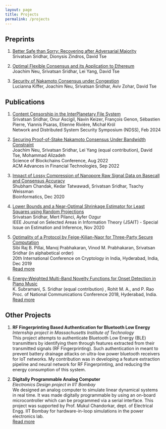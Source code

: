 ```yaml
---
layout: page
title: Projects
permalink: /projects
---
```


## **Preprints** ##

1. [Better Safe than Sorry: Recovering after Adversarial Majority](https://arxiv.org/abs/2310.06338) <br/>
Srivatsan Sridhar, Dionysis Zindros, David Tse

1. [Optimal Flexible Consensus and its Application to Ethereum](https://arxiv.org/abs/2308.05096) <br/>
Joachim Neu, Srivatsan Sridhar, Lei Yang, David Tse

1. [Security of Nakamoto Consensus under Congestion](https://arxiv.org/abs/2303.09113) <br/>
Lucianna Kiffer, Joachim Neu, Srivatsan Sridhar, Aviv Zohar, David Tse 

## **Publications** ##
1. [Content Censorship in the InterPlanetary File System](https://arxiv.org/abs/2307.12212)<br/>
Srivatsan Sridhar, Onur Ascigil, Navin Keizer, François Genon, Sébastien Pierre, Yiannis Psaras, Etienne Rivière, Michał Król<br/>
Network and Distributed System Security Symposium (NDSS), Feb 2024<br/>

1. [Securing Proof-of-Stake Nakamoto Consensus Under Bandwidth Constraint](https://arxiv.org/abs/2111.12332) <br/>
Joachim Neu, Srivatsan Sridhar, Lei Yang (equal contribution), David Tse, Mohammad Alizadeh <br/>
Science of Blockchains Conference, Aug 2022 <br/>
ACM Advances in Financial Technologies, Sep 2022 <br/>

1. [Impact of Lossy Compression of Nanopore Raw Signal Data on Basecall and Consensus Accuracy](https://doi.org/10.1093/bioinformatics/btaa1017) <br/>
Shubham Chandak, Kedar Tatwawadi, Srivatsan Sridhar, Tsachy Weissman <br/>
Bioinformatics, Dec 2020 <br/>

1. [Lower Bounds and a Near-Optimal Shrinkage Estimator for Least Squares using Random Projections](https://ieeexplore.ieee.org/document/9269358) <br/>
Srivatsan Sridhar, Mert Pilanci, Ayfer Ozgur <br/>
IEEE Journal on Selected Areas in Information Theory (JSAIT) - Special Issue on Estimation and Inference, Nov 2020 <br/>

1. [Optimality of a Protocol by Feige-Kilian-Naor for Three-Party Secure Computation](https://doi.org/10.1007/978-3-030-35423-7_11) <br/>
Sibi Raj B. Pillai, Manoj Prabhakaran, Vinod M. Prabhakaran, Srivatsan Sridhar (in alphabetical order)<br/>
20th International Conference on Cryptology in India, Hyderabad, India, Dec 2019<br/>
[Read more](/secure_comp)

1. [Energy-Weighted Multi-Band Novelty Functions for Onset Detection in Piano Music](https://www.ee.iitb.ac.in/student/~daplab/publications/2018/p154-subramani.pdf) <br/>
K. Subramani, S. Sridhar (equal contribution) , Rohit M. A., and P. Rao<br/>
Proc. of National Communications Conference 2018, Hyderabad, India.<br/>
[Read more](/onset_detection)<br/>



## **Other Projects** ##

<!-- 1. **AdvAE and FlowAE : Sampling Arbitrary Latent Variable Distributions in an Autoencoder** <br/>
*Deep Generative Models project at Stanford University* <br/>
In the traditional variational autoencoder (VAE), the latent variable is sampled from a simple prior distribution which is usually Gaussian. The simple prior makes the sampled latent variable less expressive, and the prior may not fit the data distribution well. We propose to learn an arbitrarily distributed latent space, and then use a generative model to learn the arbitrary distribution for the latent variable. <br/>
[Read more](/advae)

1. **See in the Dark**<br/>
*Image Processing project in IIT Bombay*<br/>
Reconstruct bright images from dark (low light, low exposure) images, without increasing the noise in the resulting image. We have presented an end-to-end system for this purpose using a cGAN (Conditional Generative Adversarial Network). <br/>
[Read more](/see_in_the_dark) -->

1. **RF Fingerprinting Based Authentication for Bluetooth Low Energy**<br/>
*Internship project in Massachusetts Institute of Technology*<br/>
This project attempts to authenticate Bluetooth Low Energy (BLE) transmitters by identifying them through features extracted from their transmitted signals (RF Fingerprinting). Such authentication in meant to prevent battery drainage attacks on ultra-low power bluetooth receivers for IoT networks. My contribution was in developing a feature extraction pipeline and neural network for RF Fingerprinting, and reducing the energy consumption of this system.<br/>

1. **Digitally Programmable Analog Computer**<br/>
*Electronics Design project in IIT Bombay*<br/>
We designed an analog computer to simulate linear dynamical systems in real time. It was made digitally programmable by using an on-board microcontroller which can be programmed via a serial interface. This project was supported by Prof. Mukul Chandorkar, dept. of Electrical Engg. IIT Bombay for hardware-in-loop simulations in the power electronics lab.<br/>
[Read more](/dpac)

<!-- 1. **Voice Conversion**<br/>
*Machine Learning project in IIT Bombay*<br/>
The Voice Conversion task involves converting speech from one speaker’s (source) voice to another speaker’s (target) voice. We have explored multiple variations of Recurrent Neural Networks (RNNs) using LSTMs and GRUs. Our approach uses two independently trained neural networks - one which converts source speech to phonemes and another which converts phonemes to target speech. <br/>
[Read more](/voice_conversion) -->

<!-- 1. **Secure Multiparty Computation**<br/>
*Project guided by [Prof. Sibiraj Pillai](https://www.ee.iitb.ac.in/~bsraj/), [Prof. Vinod Prabhakaran](http://www.tcs.tifr.res.in/~vinodmp/), [Prof. Manoj Prabhakaran](https://www.cse.iitb.ac.in/~mp/) (as B.Tech. project)*<br/>
In this problem, two parties Alice (A) and Bob (B) have private data X and Y, respectively. A third party Charlie (C) needs to compute a function Z = f(X,Y). This must be done in such a way that each party does not learn anything more about other parties' private data than what they already know. We analyze lower bounds on the amount of randomness and communication required to achieve this. In particular, we proved the optimality of a well known protocol of three-party secure computation of AND. We prove this under a more general weak secrecy requirement. The proof uses a novel set-theoretic approach which we believe can be extended to other security problems.<br/>
[Read more](/secure_comp) -->